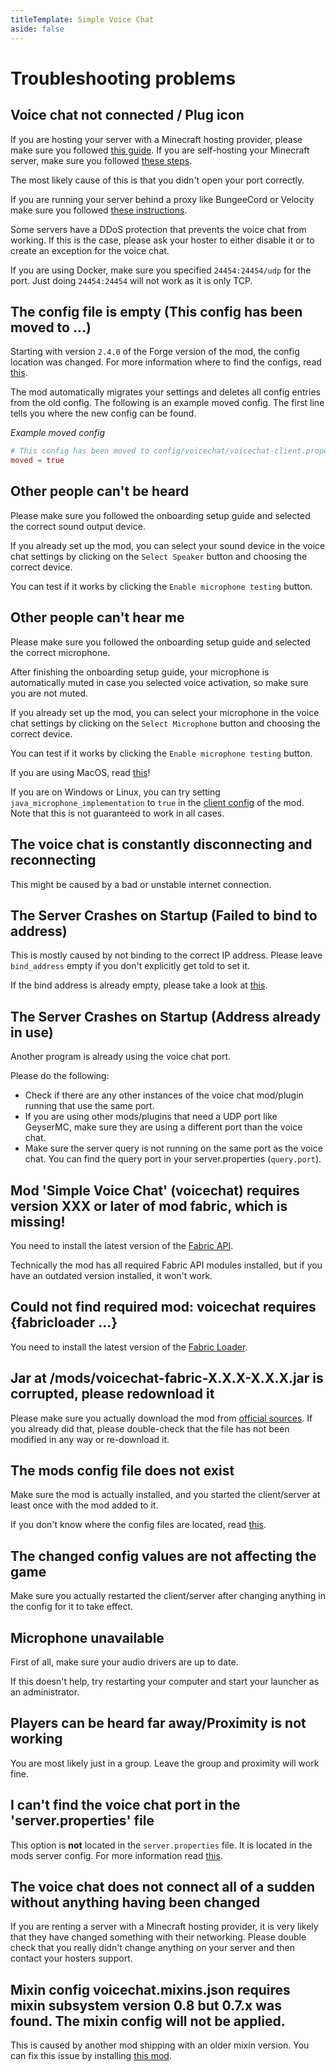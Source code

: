 ```yaml
---
titleTemplate: Simple Voice Chat
aside: false
---
```


# Troubleshooting problems

## Voice chat not connected / Plug icon

If you are hosting your server with a Minecraft hosting provider, please make sure you followed [this guide](server_setup_mc_hosting).
If you are self-hosting your Minecraft server, make sure you followed [these steps](server_setup_self_hosted).

The most likely cause of this is that you didn't open your port correctly.

If you are running your server behind a proxy like BungeeCord or Velocity make sure you followed [these instructions](proxy_setup).


Some servers have a DDoS protection that prevents the voice chat from working.
If this is the case, please ask your hoster to either disable it or to create an exception for the voice chat.

If you are using Docker, make sure you specified `24454:24454/udp` for the port.
Just doing `24454:24454` will not work as it is only TCP.


## The config file is empty (This config has been moved to ...)

Starting with version `2.4.0` of the Forge version of the mod, the config location was changed.
For more information where to find the configs, read [this](configuration).

The mod automatically migrates your settings and deletes all config entries from the old config.
The following is an example moved config.
The first line tells you where the new config can be found.

*Example moved config*
``` toml
# This config has been moved to config/voicechat/voicechat-client.properties
moved = true
```


## Other people can't be heard

Please make sure you followed the onboarding setup guide and selected the correct sound output device.

If you already set up the mod, you can select your sound device in the voice chat settings by clicking on the `Select Speaker` button and choosing the correct device.

You can test if it works by clicking the `Enable microphone testing` button.


## Other people can't hear me

Please make sure you followed the onboarding setup guide and selected the correct microphone.

After finishing the onboarding setup guide, your microphone is automatically muted in case you selected voice activation, so make sure you are not muted.

If you already set up the mod, you can select your microphone in the voice chat settings by clicking on the `Select Microphone` button and choosing the correct device.


You can test if it works by clicking the `Enable microphone testing` button.


If you are using MacOS, read [this](macos)!


If you are on Windows or Linux, you can try setting `java_microphone_implementation` to `true` in the [client config](client_config) of the mod.
Note that this is not guaranteed to work in all cases.


## The voice chat is constantly disconnecting and reconnecting

This might be caused by a bad or unstable internet connection.


## The Server Crashes on Startup (Failed to bind to address)

This is mostly caused by not binding to the correct IP address.
Please leave `bind_address` empty if you don't explicitly get told to set it.


If the bind address is already empty, please take a look at [this](#the-server-crashes-on-startup-address-already-in-use).


## The Server Crashes on Startup (Address already in use)

Another program is already using the voice chat port.

Please do the following:

- Check if there are any other instances of the voice chat mod/plugin running that use the same port.
- If you are using other mods/plugins that need a UDP port like GeyserMC, make sure they are using a different port than the voice chat.
- Make sure the server query is not running on the same port as the voice chat. You can find the query port in your server.properties (`query.port`).


## Mod 'Simple Voice Chat' (voicechat) requires version XXX or later of mod fabric, which is missing!

You need to install the latest version of the [Fabric API](https://modrinth.com/mod/fabric-api/versions).

Technically the mod has all required Fabric API modules installed, but if you have an outdated version installed, it won't work.


## Could not find required mod: voicechat requires \{fabricloader ...\}

You need to install the latest version of the [Fabric Loader](https://fabricmc.net/use/).


## Jar at /mods/voicechat-fabric-X.X.X-X.X.X.jar is corrupted, please redownload it

Please make sure you actually download the mod from [official sources](../downloads).
If you already did that, please double-check that the file has not been modified in any way or re-download it.


## The mods config file does not exist

Make sure the mod is actually installed, and you started the client/server at least once with the mod added to it.

If you don't know where the config files are located, read [this](configuration).


## The changed config values are not affecting the game

Make sure you actually restarted the client/server after changing anything in the config for it to take effect.


## Microphone unavailable

First of all, make sure your audio drivers are up to date.

If this doesn't help, try restarting your computer and start your launcher as an administrator.


## Players can be heard far away/Proximity is not working

You are most likely just in a group. Leave the group and proximity will work fine.


## I can't find the voice chat port in the 'server.properties' file

This option is **not** located in the `server.properties` file. It is located in the mods server config. For more information read [this](server_config).


## The voice chat does not connect all of a sudden without anything having been changed

If you are renting a server with a Minecraft hosting provider, it is very likely that they have changed something with their networking.
Please double check that you really didn't change anything on your server and then contact your hosters support.


## Mixin config voicechat.mixins.json requires mixin subsystem version 0.8 but 0.7.x was found. The mixin config will not be applied.

This is caused by another mod shipping with an older mixin version.
You can fix this issue by installing [this mod](https://modrinth.com/mod/mixincompat).


<ClientOnly>
    <WikiTracker name="troubleshooting"/>
</ClientOnly>
